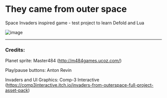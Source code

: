 # They came from outer space

Space Invaders inspired game - test project to learn Defold and Lua

![image](https://github.com/spyros1973/theycamefromouterspace/assets/1493552/aa6c3cb3-b543-41e0-a5c7-4307f6047dd5)

---
### Credits:

Planet sprite:
Master484  (http://m484games.ucoz.com/)

Play/pause buttons:
Anton Revin

Invaders and UI Graphics:
Comp-3 Interactive (https://comp3interactive.itch.io/invaders-from-outerspace-full-project-asset-pack)
